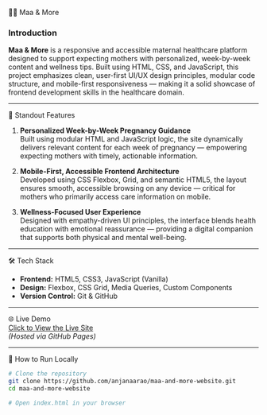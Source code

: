 👩‍🍼 Maa & More

### Introduction  
**Maa & More** is a responsive and accessible maternal healthcare platform designed to support expecting mothers with personalized, week-by-week content and wellness tips. Built using HTML, CSS, and JavaScript, this project emphasizes clean, user-first UI/UX design principles, modular code structure, and mobile-first responsiveness — making it a solid showcase of frontend development skills in the healthcare domain.

---

🚀 Standout Features

1. **Personalized Week-by-Week Pregnancy Guidance**  
   Built using modular HTML and JavaScript logic, the site dynamically delivers relevant content for each week of pregnancy — empowering expecting mothers with timely, actionable information.

2. **Mobile-First, Accessible Frontend Architecture**  
   Developed using CSS Flexbox, Grid, and semantic HTML5, the layout ensures smooth, accessible browsing on any device — critical for mothers who primarily access care information on mobile.

3. **Wellness-Focused User Experience**  
   Designed with empathy-driven UI principles, the interface blends health education with emotional reassurance — providing a digital companion that supports both physical and mental well-being.

---

🛠️ Tech Stack

- **Frontend:** HTML5, CSS3, JavaScript (Vanilla)
- **Design:** Flexbox, CSS Grid, Media Queries, Custom Components
- **Version Control:** Git & GitHub

---

🌐 Live Demo  
[Click to View the Live Site](https://anjanaarao.github.io/maa-and-more-website/)  
_(Hosted via GitHub Pages)_

---

🚀 How to Run Locally

```bash
# Clone the repository
git clone https://github.com/anjanaarao/maa-and-more-website.git
cd maa-and-more-website

# Open index.html in your browser
